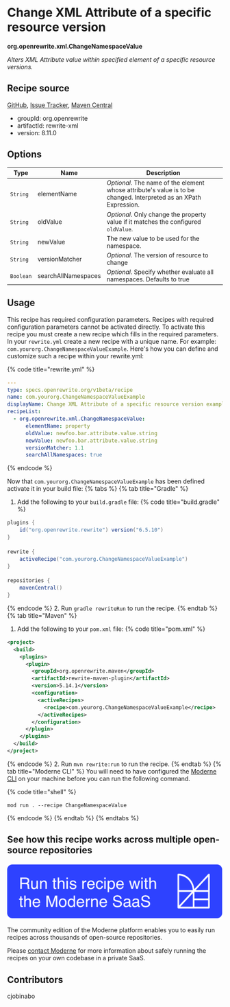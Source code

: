 # Change XML Attribute of a specific resource version

**org.openrewrite.xml.ChangeNamespaceValue**

_Alters XML Attribute value within specified element of a specific resource versions._

## Recipe source

[GitHub](https://github.com/openrewrite/rewrite/blob/main/rewrite-xml/src/main/java/org/openrewrite/xml/ChangeNamespaceValue.java), [Issue Tracker](https://github.com/openrewrite/rewrite/issues), [Maven Central](https://central.sonatype.com/artifact/org.openrewrite/rewrite-xml/8.11.0/jar)

* groupId: org.openrewrite
* artifactId: rewrite-xml
* version: 8.11.0

## Options

| Type | Name | Description |
| -- | -- | -- |
| `String` | elementName | *Optional*. The name of the element whose attribute's value is to be changed. Interpreted as an XPath Expression. |
| `String` | oldValue | *Optional*. Only change the property value if it matches the configured `oldValue`. |
| `String` | newValue | The new value to be used for the namespace. |
| `String` | versionMatcher | *Optional*. The version of resource to change |
| `Boolean` | searchAllNamespaces | *Optional*. Specify whether evaluate all namespaces. Defaults to true |


## Usage

This recipe has required configuration parameters. Recipes with required configuration parameters cannot be activated directly. To activate this recipe you must create a new recipe which fills in the required parameters. In your `rewrite.yml` create a new recipe with a unique name. For example: `com.yourorg.ChangeNamespaceValueExample`.
Here's how you can define and customize such a recipe within your rewrite.yml:

{% code title="rewrite.yml" %}
```yaml
---
type: specs.openrewrite.org/v1beta/recipe
name: com.yourorg.ChangeNamespaceValueExample
displayName: Change XML Attribute of a specific resource version example
recipeList:
  - org.openrewrite.xml.ChangeNamespaceValue:
      elementName: property
      oldValue: newfoo.bar.attribute.value.string
      newValue: newfoo.bar.attribute.value.string
      versionMatcher: 1.1
      searchAllNamespaces: true
```
{% endcode %}

Now that `com.yourorg.ChangeNamespaceValueExample` has been defined activate it in your build file:
{% tabs %}
{% tab title="Gradle" %}
1. Add the following to your `build.gradle` file:
{% code title="build.gradle" %}
```groovy
plugins {
    id("org.openrewrite.rewrite") version("6.5.10")
}

rewrite {
    activeRecipe("com.yourorg.ChangeNamespaceValueExample")
}

repositories {
    mavenCentral()
}
```
{% endcode %}
2. Run `gradle rewriteRun` to run the recipe.
{% endtab %}
{% tab title="Maven" %}
1. Add the following to your `pom.xml` file:
{% code title="pom.xml" %}
```xml
<project>
  <build>
    <plugins>
      <plugin>
        <groupId>org.openrewrite.maven</groupId>
        <artifactId>rewrite-maven-plugin</artifactId>
        <version>5.14.1</version>
        <configuration>
          <activeRecipes>
            <recipe>com.yourorg.ChangeNamespaceValueExample</recipe>
          </activeRecipes>
        </configuration>
      </plugin>
    </plugins>
  </build>
</project>
```
{% endcode %}
2. Run `mvn rewrite:run` to run the recipe.
{% endtab %}
{% tab title="Moderne CLI" %}
You will need to have configured the [Moderne CLI](https://docs.moderne.io/moderne-cli/cli-intro) on your machine before you can run the following command.

{% code title="shell" %}
```shell
mod run . --recipe ChangeNamespaceValue
```
{% endcode %}
{% endtab %}
{% endtabs %}

## See how this recipe works across multiple open-source repositories

[![Moderne Link Image](/.gitbook/assets/ModerneRecipeButton.png)](https://app.moderne.io/recipes/org.openrewrite.xml.ChangeNamespaceValue)

The community edition of the Moderne platform enables you to easily run recipes across thousands of open-source repositories.

Please [contact Moderne](https://moderne.io/product) for more information about safely running the recipes on your own codebase in a private SaaS.

## Contributors
cjobinabo
